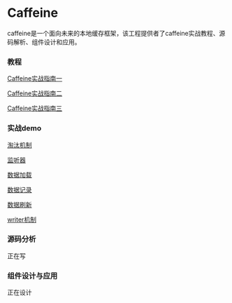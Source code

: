 # Caffeine
caffeine是一个面向未来的本地缓存框架，该工程提供者了caffeine实战教程、源码解析、组件设计和应用。



### 教程

[Caffeine实战指南一](https://mp.weixin.qq.com/s/CB5dKPTkzTItimynOZo5mg)

[Caffeine实战指南二](https://mp.weixin.qq.com/s/F7m-DJYpKjXC-ZLmiVEfXg )

[Caffeine实战指南三](https://mp.weixin.qq.com/s/94dq8mjmLnUUS_EjmrIQ6A)



### 实战demo

[淘汰机制](.\caffeine-demo\src\main\java\com\nuofankj\caffeinestudy\eviction)

[监听器](.\caffeine-demo\src\main\java\com\nuofankj\caffeinestudy\listener)

[数据加载](.\caffeine-demo\src\main\java\com\nuofankj\caffeinestudy\load)

[数据记录](.\caffeine-demo\src\main\java\com\nuofankj\caffeinestudy\record)

[数据刷新](.\caffeine-demo\src\main\java\com\nuofankj\caffeinestudy\refresh)

[writer机制](.\caffeine-demo\src\main\java\com\nuofankj\caffeinestudy\writer)



### 源码分析

正在写



### 组件设计与应用

正在设计